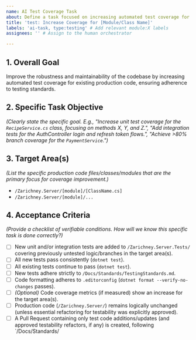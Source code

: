 ```yaml
---
name: AI Test Coverage Task
about: Define a task focused on increasing automated test coverage for specific modules/classes.
title: 'test: Increase Coverage for [Module/Class Name]'
labels: 'ai-task, type:testing' # Add relevant module:X labels
assignees: '' # Assign to the human orchestrator

---
```


## 1. Overall Goal

Improve the robustness and maintainability of the codebase by increasing automated test coverage for existing production code, ensuring adherence to testing standards.

## 2. Specific Task Objective

*(Clearly state the specific goal. E.g., "Increase unit test coverage for the `RecipeService.cs` class, focusing on methods X, Y, and Z.", "Add integration tests for the AuthController login and refresh token flows.", "Achieve >80% branch coverage for the `PaymentService`.")*

## 3. Target Area(s)

*(List the specific production code files/classes/modules that are the primary focus for coverage improvement.)*

- `/Zarichney.Server/[module]/[ClassName.cs]`
- `/Zarichney.Server/[module]/...`

## 4. Acceptance Criteria

*(Provide a checklist of verifiable conditions. How will we know this specific task is done correctly?)*

- [ ] New unit and/or integration tests are added to `/Zarichney.Server.Tests/` covering previously untested logic/branches in the target area(s).
- [ ] All new tests pass consistently (`dotnet test`).
- [ ] All existing tests continue to pass (`dotnet test`).
- [ ] New tests adhere strictly to `/Docs/Standards/TestingStandards.md`.
- [ ] Code formatting adheres to `.editorconfig` (`dotnet format --verify-no-changes` passes).
- [ ] *(Optional)* Code coverage metrics (if measured) show an increase for the target area(s).
- [ ] Production code (`/Zarichney.Server/`) remains logically unchanged (unless essential refactoring for testability was explicitly approved).
- [ ] A Pull Request containing only test code additions/updates (and approved testability refactors, if any) is created, following `/Docs/Standards/